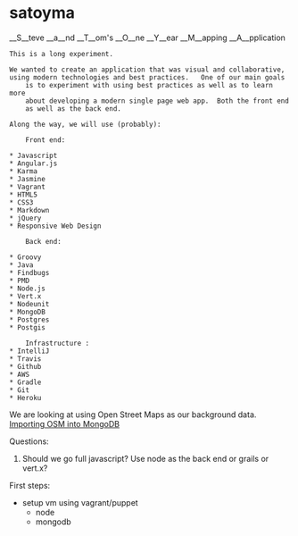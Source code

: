 # satoyma

__S__teve __a__nd __T__om's __O__ne __Y__ear __M__apping __A__pplication

	This is a long experiment.

	We wanted to create an application that was visual and collaborative,
	using modern technologies and best practices.   One of our main goals
        is to experiment with using best practices as well as to learn more
        about developing a modern single page web app.  Both the front end
        as well as the back end.

	Along the way, we will use (probably):

        Front end:

	* Javascript
	* Angular.js
	* Karma
	* Jasmine
	* Vagrant
	* HTML5
	* CSS3
	* Markdown
	* jQuery
	* Responsive Web Design

        Back end:

	* Groovy
	* Java
	* Findbugs
	* PMD
	* Node.js
	* Vert.x
	* Nodeunit
	* MongoDB
	* Postgres
	* Postgis

        Infrastructure :
	* IntelliJ
	* Travis
	* Github
	* AWS
	* Gradle
	* Git
	* Heroku

We are looking at using Open Street Maps as our background data. [Importing OSM into MongoDB][impmongo]

Questions:

1.  Should we go full javascript?  Use node as the back end or grails or vert.x?

First steps:

* setup vm using vagrant/puppet
    * node
    * mongodb



[impmongo]: http://derickrethans.nl/importing-osm-into-mongodb.html
